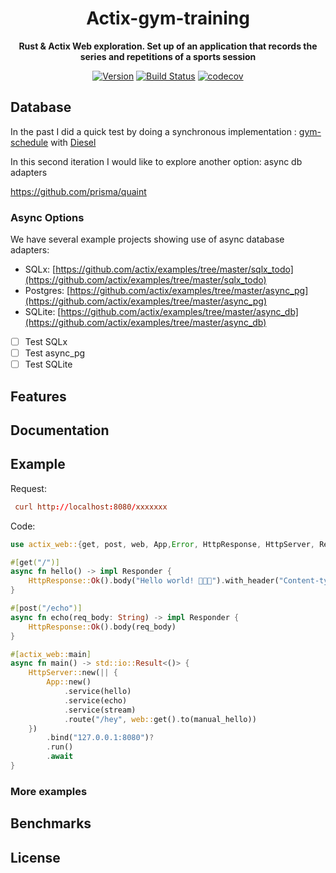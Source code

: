 <div align="center">
  <h1>Actix-gym-training</h1>
  <p>
    <strong>Rust & Actix Web exploration. Set up of an application that records the series and repetitions of a sports session </strong>
  </p>
  <p>


[![Version](https://img.shields.io/badge/rustc-1.49+-ab6000.svg)](https://blog.rust-lang.org/2020/03/12/Rust-1.46.html)
[![Build Status](https://github.com/B0ud/actix-gym-training/workflows/Rust/badge.svg)](https://github.com/B0ud/actix-gym-training/actions)
[![codecov](https://codecov.io/gh/B0ud/actix-gym-training/branch/master/graph/badge.svg?token=3qdrW1eB9m)](https://codecov.io/gh/B0ud/actix-gym-training)

  </p>
</div>

## Database 

In the past I did a quick test by doing a synchronous implementation : [gym-schedule](https://github.com/B0ud/gym-schedule) with [Diesel](https://github.com/diesel-rs/diesel)

In this second iteration I would like to explore another option: async db adapters

https://github.com/prisma/quaint

### Async Options

We have several example projects showing use of async database adapters:

- SQLx: [https://github.com/actix/examples/tree/master/sqlx_todo](https://github.com/actix/examples/tree/master/sqlx_todo)
- Postgres: [https://github.com/actix/examples/tree/master/async_pg](https://github.com/actix/examples/tree/master/async_pg)
- SQLite: [https://github.com/actix/examples/tree/master/async_db](https://github.com/actix/examples/tree/master/async_db)


- [ ] Test SQLx
- [ ] Test async_pg
- [ ] Test SQLite 

## Features



## Documentation



## Example

Request:

```toml
 curl http://localhost:8080/xxxxxxx
```

Code:

```rust
use actix_web::{get, post, web, App,Error, HttpResponse, HttpServer, Responder};

#[get("/")]
async fn hello() -> impl Responder {
    HttpResponse::Ok().body("Hello world! 🙈🙉🙊").with_header("Content-type", "text/html; charset=utf-8")
}

#[post("/echo")]
async fn echo(req_body: String) -> impl Responder {
    HttpResponse::Ok().body(req_body)
}

#[actix_web::main]
async fn main() -> std::io::Result<()> {
    HttpServer::new(|| {
        App::new()
            .service(hello)
            .service(echo)
            .service(stream)
            .route("/hey", web::get().to(manual_hello))
    })
        .bind("127.0.0.1:8080")?
        .run()
        .await
}
```

### More examples



## Benchmarks



## License





